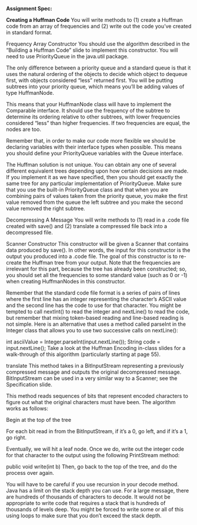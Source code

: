 **Assignment Spec:**

**Creating a Huffman Code**
You will write methods to (1) create a Huffman code from an array of frequencies and (2) write out the code you’ve created in standard format.

Frequency Array Constructor
You should use the algorithm described in the “Building a Huffman Code” slide to implement this constructor. You will need to use PriorityQueue<E> in the java.util package. 

The only difference between a priority queue and a standard queue is that it uses the natural ordering of the objects to decide which object to dequeue first, with objects considered “less” returned first. You will be putting subtrees into your priority queue, which means you’ll be adding values of type HuffmanNode. 

This means that your HuffmanNode class will have to implement the Comparable<E> interface. It should use the frequency of the subtree to determine its ordering relative to other subtrees, with lower frequencies considered “less” than higher frequencies. If two frequencies are equal, the nodes are too. 

Remember that, in order to make our code more flexible we should be declaring variables with their interface types when possible. This means you should define your PriorityQueue variables with the Queue interface. 

The Huffman solution is not unique. You can obtain any one of several different equivalent trees depending upon how certain decisions are made. If you implement it as we have specified, then you should get exactly the same tree for any particular implementation of PriorityQueue. Make sure that you use the built-in PriorityQueue class and that when you are combining pairs of values taken from the priority queue, you make the first value removed from the queue the left subtree and you make the second value removed the right subtree.

Decompressing A Message
You will write methods to (1) read in a .code file created with save() and (2) translate a compressed file back into a decompressed file.

Scanner Constructor
This constructor will be given a Scanner that contains data produced by save(). In other words, the input for this constructor is the output you produced into a .code file. The goal of this constructor is to re-create the Huffman tree from your output. Note that the frequencies are irrelevant for this part, because the tree has already been constructed; so, you should set all the frequencies to some standard value (such as 0 or -1) when creating HuffmanNodes in this constructor.

Remember that the standard code file format is a series of pairs of lines where the first line has an integer representing the character’s ASCII value and the second line has the code to use for that character. You might be tempted to call nextInt() to read the integer and nextLine() to read the code, but remember that mixing token-based reading and line-based reading is not simple. Here is an alternative that uses a method called parseInt in the Integer class that allows you to use two successive calls on nextLine():

int asciiValue = Integer.parseInt(input.nextLine());
String code = input.nextLine();
Take a look at the Huffman Encoding in-class slides for a walk-through of this algorithm (particularly starting at page 55).

translate
This method takes in a BitInputStream representing a previously compressed message and outputs the original decompressed message. BitInputStream can be used in a very similar way to a Scanner; see the Specification slide.

This method reads sequences of bits that represent encoded characters to figure out what the original characters must have been. The algorithm works as follows:

Begin at the top of the tree

For each bit read in from the BitInputStream, if it’s a 0, go left, and if it’s a 1, go right.

Eventually, we will hit a leaf node. Once we do, write out the integer code for that character to the output using the following PrintStream method:

public void write(int b)
Then, go back to the top of the tree, and do the process over again.

You will have to be careful if you use recursion in your decode method. Java has a limit on the stack depth you can use. For a large message, there are hundreds of thousands of characters to decode. It would not be appropriate to write code that requires a stack that is hundreds of thousands of levels deep. You might be forced to write some or all of this using loops to make sure that you don’t exceed the stack depth.
